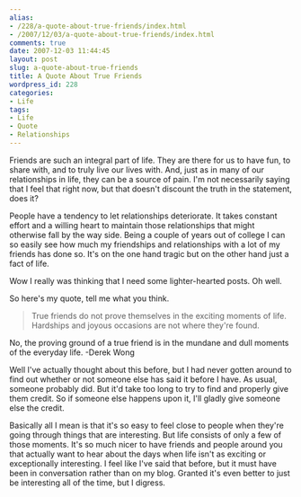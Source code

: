 ```yaml
---
alias:
- /228/a-quote-about-true-friends/index.html
- /2007/12/03/a-quote-about-true-friends/index.html
comments: true
date: 2007-12-03 11:44:45
layout: post
slug: a-quote-about-true-friends
title: A Quote About True Friends
wordpress_id: 228
categories:
- Life
tags:
- Life
- Quote
- Relationships
---
```


Friends are such an integral part of life.  They are there for us to have fun, to share with, and to truly live our lives with.  And, just as in many of our relationships in life, they can be a source of pain.  I'm not necessarily saying that I feel that right now, but that doesn't discount the truth in the statement, does it?

People have a tendency to let relationships deteriorate.  It takes constant effort and a willing heart to maintain those relationships that might otherwise fall by the way side.  Being a couple of years out of college I can so easily see how much my friendships and relationships with a lot of my friends has done so.  It's on the one hand tragic but on the other hand just a fact of life.

Wow I really was thinking that I need some lighter-hearted posts.  Oh well.

So here's my quote, tell me what you think.



> True friends do not prove themselves in the exciting moments of life.  Hardships and joyous occasions are not where they're found.

No, the proving ground of a true friend is in the mundane and dull moments of the everyday life.
-Derek Wong



Well I've actually thought about this before, but I had never gotten around to find out whether or not someone else has said it before I have.  As usual, someone probably did.  But it'd take too long to try to find and properly give them credit.  So if someone else happens upon it, I'll gladly give someone else the credit.

Basically all I mean is that it's so easy to feel close to people when they're going through things that are interesting.  But life consists of only a few of those moments.  It's so much nicer to have friends and people around you that actually want to hear about the days when life isn't as exciting or exceptionally interesting.  I feel like I've said that before, but it must have been in conversation rather than on my blog.  Granted it's even better to just be interesting all of the time, but I digress.
